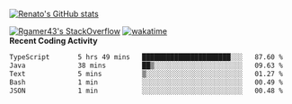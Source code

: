 [![Renato's GitHub stats](https://github-readme-stats.vercel.app/api?username=renatodellosso&theme=synthwave&count_private=true)](https://github.com/anuraghazra/github-readme-stats)
<!-- [![Top Langs (Excluding C++)](https://github-readme-stats.vercel.app/api/top-langs/?username=renatodellosso&theme=synthwave&langs_count=10&hide=c,c%2B%2B,cmake&layout=compact))](https://github.com/anuraghazra/github-readme-stats)
[![Renato's wakatime stats](https://github-readme-stats.vercel.app/api/wakatime?username=Rgamer43&theme=synthwave)](https://github.com/anuraghazra/github-readme-stats) -->
[![Rgamer43's StackOverflow](https://stackoverflow.com/users/flair/22099600.png)](https://stackoverflow.com/users/22099600/rgamer43)
[![wakatime](https://wakatime.com/badge/user/b0f476bc-3154-4677-91c4-ac720571e2b4.svg)](https://wakatime.com/@b0f476bc-3154-4677-91c4-ac720571e2b4)
<br>**Recent Coding Activity**
<!--START_SECTION:waka-->

```txt
TypeScript       5 hrs 49 mins   ██████████████████████░░░   87.60 %
Java             38 mins         ██▒░░░░░░░░░░░░░░░░░░░░░░   09.63 %
Text             5 mins          ▒░░░░░░░░░░░░░░░░░░░░░░░░   01.27 %
Bash             1 min           ░░░░░░░░░░░░░░░░░░░░░░░░░   00.49 %
JSON             1 min           ░░░░░░░░░░░░░░░░░░░░░░░░░   00.48 %
```

<!--END_SECTION:waka-->
<!-- ![Metrics](https://metrics.lecoq.io/renatodellosso?template=classic&base.indepth=true&people=1&lines=1&isocalendar=1&habits=1&achievements=1&activity=1&code=1&base=header%2C%20activity%2C%20community%2C%20repositories%2C%20metadata&base.indepth=true&base.hireable=false&base.skip=false&isocalendar=false&isocalendar.duration=full-year&lines=false&lines.sections=base&lines.repositories.limit=4&lines.history.limit=1&habits=false&habits.from=200&habits.days=14&habits.facts=true&habits.charts=false&habits.charts.type=chartist&habits.trim=false&habits.languages.limit=8&habits.languages.threshold=0%25&people=false&people.limit=24&people.identicons=false&people.identicons.hide=false&people.size=28&people.types=followers%2C%20following&people.shuffle=false&achievements=false&achievements.threshold=X&achievements.secrets=true&achievements.display=detailed&achievements.limit=0&activity=false&activity.limit=5&activity.load=300&activity.days=14&activity.visibility=all&activity.timestamps=false&activity.filter=all&code=false&code.lines=12&code.load=400&code.days=3&code.visibility=public&config.timezone=America%2FNew_York) -->
